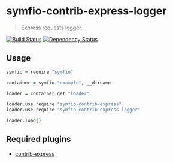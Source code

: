 # symfio-contrib-express-logger

> Express requests logger.

[![Build Status](http://teamcity.rithis.com/httpAuth/app/rest/builds/buildType:id:bt9,branch:master/statusIcon?guest=1)](http://teamcity.rithis.com/viewType.html?buildTypeId=bt9&guest=1)
[![Dependency Status](https://gemnasium.com/symfio/symfio-contrib-express-logger.png)](https://gemnasium.com/symfio/symfio-contrib-express-logger)

## Usage

```coffee
symfio = require "symfio"

container = symfio "example", __dirname

loader = container.get "loader"

loader.use require "symfio-contrib-express"
loader.use require "symfio-contrib-express-logger"

loader.load()
```

## Required plugins

* [contrib-express](https://github.com/symfio/symfio-contrib-express)
